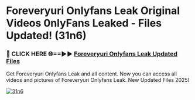 # Foreveryuri Onlyfans Leak Original Videos 0nlyFans Leaked - Files Updated! (31n6)

<h3>🔴 CLICK HERE 🌐==►► <a href="https://tinyurl.com/x26r9saj" rel="nofollow">Foreveryuri Onlyfans Leak Updated Files</a></h3>

Get Foreveryuri Onlyfans Leak and all content. Now you can access all videos and pictures of Foreveryuri Onlyfans Leak. New Updated Files 2025!

[![31n6](https://i.imgur.com/LkgZPqh.gif)](https://tinyurl.com/x26r9saj)
